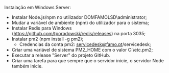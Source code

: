 Instalação em Windows Server:
- Instalar Node.js/npm no utilizador DOMFAMOLSD\administrator;
- Mudar a variável de ambiente (npm) do utilizador para o sistema;
- Instalar Redis para Windows (https://github.com/tporadowski/redis/releases) na porta 3035;
- Instalar pm2 (npm install -g pm2);
    - Credencias da conta pm2: servicedesk@famo.pt/servicedesk;
- Criar uma variável de sistema PM2_HOME com o valor C:\etc\.pm2;
- Executar a release "Server" do projeto GitHub.
- Criar uma tarefa para que sempre que o servidor inicie, o servidor Node também inicie.